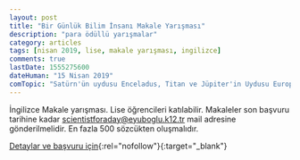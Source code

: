 ```yaml
---
layout: post
title: "Bir Günlük Bilim İnsanı Makale Yarışması"
description: "para ödüllü yarışmalar"
category: articles
tags: [nisan 2019, lise, makale yarışması, ingilizce]
comments: true
lastDate: 1555275600
dateHuman: "15 Nisan 2019"
comTopic: "Satürn'ün uydusu Enceladus, Titan ve Jüpiter'in Uydusu Europa'yı inceleyerek, başka bir uzay aracıyla bu uydulardan hangisini seçip, daha fazla bilgi edinmeliyiz?"
---
```


İngilizce Makale yarışması. Lise öğrencileri katılabilir.
Makaleler son başvuru tarihine kadar scientistforaday@eyuboglu.k12.tr mail adresine gönderilmelidir.
En fazla 500 sözcükten oluşmalıdır.

[Detaylar ve başvuru için](http://yegitek.meb.gov.tr/meb_iys_dosyalar/2019_03/20114158_2308.pdf?utm_source=edebiyatyarismalari.com&utm_medium=affiliate){:rel="nofollow"}{:target="_blank"}
